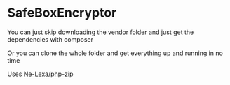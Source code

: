 # SafeBoxEncryptor

You can just skip downloading the vendor folder and just get the dependencies with composer

Or you can clone the whole folder and get everything up and running in no time

Uses [Ne-Lexa/php-zip](https://github.com/Ne-Lexa/php-zip)
